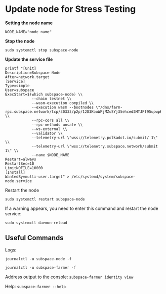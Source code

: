 # Update node for Stress Testing


**Setting the node name**

```NODE_NAME="node name"```

**Stop the node**

```sudo systemctl stop subspace-node```

**Update the service file**

```
printf "[Unit]
Description=Subspace Node
After=network.target
[Service]
Type=simple
User=subspace
ExecStart=$(which subspace-node) \\
            --chain testnet \\
            --wasm-execution compiled \\
            --execution wasm --bootnodes \"/dns/farm-rpc.subspace.network/tcp/30333/p2p/12D3KooWPjMZuSYj35ehced2MTJFf95upwpHKgKUrFRfHwohzJXr\" \\
            --rpc-cors all \\
            --rpc-methods unsafe \\
            --ws-external \\
            --validator \\
            --telemetry-url \"wss://telemetry.polkadot.io/submit/ 1\" \\
            --telemetry-url \"wss://telemetry.subspace.network/submit 1\" \\
            --name $NODE_NAME
Restart=always
RestartSec=10
LimitNOFILE=10000
[Install]
WantedBy=multi-user.target" > /etc/systemd/system/subspace-node.service
```

Restart the node

```sudo systemctl daemon-reload
sudo systemctl restart subspace-node
```

If a warning appears, you need to enter this command and restart the node service:

```sudo systemctl daemon-reload```


## Useful Commands

Logs:
```
journalctl -u subspace-node -f

journalctl -u subspace-farmer -f
```

Address output to the console:
```subspace-farmer identity view```

Help:
```subspace-farmer --help```
